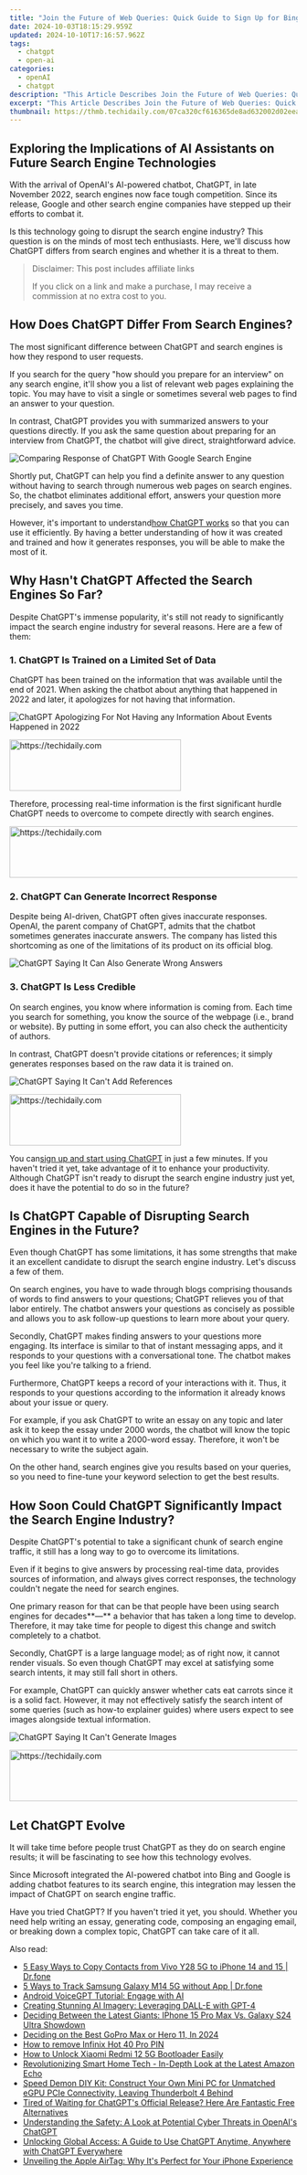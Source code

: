 ```yaml
---
title: "Join the Future of Web Queries: Quick Guide to Sign Up for Bing's Smart Engine"
date: 2024-10-03T18:15:29.959Z
updated: 2024-10-10T17:16:57.962Z
tags:
  - chatgpt
  - open-ai
categories:
  - openAI
  - chatgpt
description: "This Article Describes Join the Future of Web Queries: Quick Guide to Sign Up for Bing's Smart Engine"
excerpt: "This Article Describes Join the Future of Web Queries: Quick Guide to Sign Up for Bing's Smart Engine"
thumbnail: https://thmb.techidaily.com/07ca320cf616365de8ad632002d02eea2e2a464ff75322d1f48a2d2f5ab495fd.jpg
---
```


## Exploring the Implications of AI Assistants on Future Search Engine Technologies

 With the arrival of OpenAI's AI-powered chatbot, ChatGPT, in late November 2022, search engines now face tough competition. Since its release, Google and other search engine companies have stepped up their efforts to combat it.

 Is this technology going to disrupt the search engine industry? This question is on the minds of most tech enthusiasts. Here, we'll discuss how ChatGPT differs from search engines and whether it is a threat to them.

>  Disclaimer: This post includes affiliate links
>
>  If you click on a link and make a purchase, I may receive a commission at no extra cost to you.
>

## How Does ChatGPT Differ From Search Engines?

 The most significant difference between ChatGPT and search engines is how they respond to user requests.

 If you search for the query "how should you prepare for an interview" on any search engine, it'll show you a list of relevant web pages explaining the topic. You may have to visit a single or sometimes several web pages to find an answer to your question.

 In contrast, ChatGPT provides you with summarized answers to your questions directly. If you ask the same question about preparing for an interview from ChatGPT, the chatbot will give direct, straightforward advice.

![Comparing Response of ChatGPT With Google Search Engine](https://static1.makeuseofimages.com/wordpress/wp-content/uploads/2023/02/comparing-response-of-chatgpt-with-google-search-engine.jpg)

 Shortly put, ChatGPT can help you find a definite answer to any question without having to search through numerous web pages on search engines. So, the chatbot eliminates additional effort, answers your question more precisely, and saves you time.

 However, it's important to understand[how ChatGPT works](https://www.makeuseof.com/how-does-chatgpt-work/) so that you can use it efficiently. By having a better understanding of how it was created and trained and how it generates responses, you will be able to make the most of it.

## Why Hasn't ChatGPT Affected the Search Engines So Far?

 Despite ChatGPT's immense popularity, it's still not ready to significantly impact the search engine industry for several reasons. Here are a few of them:

### 1\. ChatGPT Is Trained on a Limited Set of Data

 ChatGPT has been trained on the information that was available until the end of 2021\. When asking the chatbot about anything that happened in 2022 and later, it apologizes for not having that information.

![ChatGPT Apologizing For Not Having any Information About Events Happened in 2022](https://static1.makeuseofimages.com/wordpress/wp-content/uploads/2023/02/chatgpt-apologizing-for-not-having-information-about-events-happened-in-2022.jpg)

<!-- affiliate ads begin -->
<a href="https://aligracehair.sjv.io/c/5597632/1997630/19272" target="_top" id="1997630">
  <img src="//a.impactradius-go.com/display-ad/19272-1997630" border="0" alt="https://techidaily.com" width="300" height="90"/>
</a>
<img height="0" width="0" src="https://aligracehair.sjv.io/i/5597632/1997630/19272" style="position:absolute;visibility:hidden;" border="0" />
<!-- affiliate ads end -->

 Therefore, processing real-time information is the first significant hurdle ChatGPT needs to overcome to compete directly with search engines.

<!-- affiliate ads begin -->
<a href="https://appsumo.8odi.net/c/5597632/2075475/7443" target="_top" id="2075475">
  <img src="//a.impactradius-go.com/display-ad/7443-2075475" border="0" alt="https://techidaily.com" width="728" height="90"/>
</a>
<img height="0" width="0" src="https://appsumo.8odi.net/i/5597632/2075475/7443" style="position:absolute;visibility:hidden;" border="0" />
<!-- affiliate ads end -->

### 2\. ChatGPT Can Generate Incorrect Response

 Despite being AI-driven, ChatGPT often gives inaccurate responses. OpenAI, the parent company of ChatGPT, admits that the chatbot sometimes generates inaccurate answers. The company has listed this shortcoming as one of the limitations of its product on its official blog.

![ChatGPT Saying It Can Also Generate Wrong Answers](https://static1.makeuseofimages.com/wordpress/wp-content/uploads/2023/02/chatgpt-saying-it-can-also-generate-wrong-answers-and-explains-why-it-does-so.jpg)

### 3\. ChatGPT Is Less Credible

 On search engines, you know where information is coming from. Each time you search for something, you know the source of the webpage (i.e., brand or website). By putting in some effort, you can also check the authenticity of authors.

 In contrast, ChatGPT doesn't provide citations or references; it simply generates responses based on the raw data it is trained on.

![ChatGPT  Saying It Can't Add References](https://static1.makeuseofimages.com/wordpress/wp-content/uploads/2023/02/chatgpt-saying-it-can-t-add-references.jpg)

<!-- affiliate ads begin -->
<a href="https://aligracehair.sjv.io/c/5597632/1883998/19272" target="_top" id="1883998">
  <img src="//a.impactradius-go.com/display-ad/19272-1883998" border="0" alt="https://techidaily.com" width="300" height="90"/>
</a>
<img height="0" width="0" src="https://aligracehair.sjv.io/i/5597632/1883998/19272" style="position:absolute;visibility:hidden;" border="0" />
<!-- affiliate ads end -->

 You can[sign up and start using ChatGPT](https://www.makeuseof.com/how-to-use-chatgpt-by-openai/) in just a few minutes. If you haven't tried it yet, take advantage of it to enhance your productivity. Although ChatGPT isn't ready to disrupt the search engine industry just yet, does it have the potential to do so in the future?

## Is ChatGPT Capable of Disrupting Search Engines in the Future?

 Even though ChatGPT has some limitations, it has some strengths that make it an excellent candidate to disrupt the search engine industry. Let's discuss a few of them.

 On search engines, you have to wade through blogs comprising thousands of words to find answers to your questions; ChatGPT relieves you of that labor entirely. The chatbot answers your questions as concisely as possible and allows you to ask follow-up questions to learn more about your query.

 Secondly, ChatGPT makes finding answers to your questions more engaging. Its interface is similar to that of instant messaging apps, and it responds to your questions with a conversational tone. The chatbot makes you feel like you're talking to a friend.

 Furthermore, ChatGPT keeps a record of your interactions with it. Thus, it responds to your questions according to the information it already knows about your issue or query.

 For example, if you ask ChatGPT to write an essay on any topic and later ask it to keep the essay under 2000 words, the chatbot will know the topic on which you want it to write a 2000-word essay. Therefore, it won't be necessary to write the subject again.

 On the other hand, search engines give you results based on your queries, so you need to fine-tune your keyword selection to get the best results.

## How Soon Could ChatGPT Significantly Impact the Search Engine Industry?

 Despite ChatGPT's potential to take a significant chunk of search engine traffic, it still has a long way to go to overcome its limitations.

 Even if it begins to give answers by processing real-time data, provides sources of information, and always gives correct responses, the technology couldn't negate the need for search engines.

 One primary reason for that can be that people have been using search engines for decades**—** a behavior that has taken a long time to develop. Therefore, it may take time for people to digest this change and switch completely to a chatbot.

 Secondly, ChatGPT is a large language model; as of right now, it cannot render visuals. So even though ChatGPT may excel at satisfying some search intents, it may still fall short in others.

 For example, ChatGPT can quickly answer whether cats eat carrots since it is a solid fact. However, it may not effectively satisfy the search intent of some queries (such as how-to explainer guides) where users expect to see images alongside textual information.

![ChatGPT Saying It Can't Generate Images](https://static1.makeuseofimages.com/wordpress/wp-content/uploads/2023/02/chatgpt-saying-it-can-t-generate-images.jpg)

<!-- affiliate ads begin -->
<a href="https://aligracehair.sjv.io/c/5597632/1902324/19272" target="_top" id="1902324">
  <img src="//a.impactradius-go.com/display-ad/19272-1902324" border="0" alt="https://techidaily.com" width="728" height="90"/>
</a>
<img height="0" width="0" src="https://aligracehair.sjv.io/i/5597632/1902324/19272" style="position:absolute;visibility:hidden;" border="0" />
<!-- affiliate ads end -->

## Let ChatGPT Evolve

 It will take time before people trust ChatGPT as they do on search engine results; it will be fascinating to see how this technology evolves.

 Since Microsoft integrated the AI-powered chatbot into Bing and Google is adding chatbot features to its search engine, this integration may lessen the impact of ChatGPT on search engine traffic.

 Have you tried ChatGPT? If you haven't tried it yet, you should. Whether you need help writing an essay, generating code, composing an engaging email, or breaking down a complex topic, ChatGPT can take care of it all.

<ins class="adsbygoogle"
     style="display:block"
     data-ad-format="autorelaxed"
     data-ad-client="ca-pub-7571918770474297"
     data-ad-slot="1223367746"></ins>

<ins class="adsbygoogle"
     style="display:block"
     data-ad-client="ca-pub-7571918770474297"
     data-ad-slot="8358498916"
     data-ad-format="auto"
     data-full-width-responsive="true"></ins>

<span class="atpl-alsoreadstyle">Also read:</span>
<div><ul>
<li><a href="https://blog-min.techidaily.com/5-easy-ways-to-copy-contacts-from-vivo-y28-5g-to-iphone-14-and-15-drfone-by-drfone-transfer-from-android-transfer-from-android/"><u>5 Easy Ways to Copy Contacts from Vivo Y28 5G to iPhone 14 and 15 | Dr.fone</u></a></li>
<li><a href="https://android-location-track.techidaily.com/5-ways-to-track-samsung-galaxy-m14-5g-without-app-drfone-by-drfone-virtual-android/"><u>5 Ways to Track Samsung Galaxy M14 5G without App | Dr.fone</u></a></li>
<li><a href="https://tech-revival.techidaily.com/android-voicegpt-tutorial-engage-with-ai/"><u>Android VoiceGPT Tutorial: Engage with AI</u></a></li>
<li><a href="https://tech-revival.techidaily.com/creating-stunning-ai-imagery-leveraging-dall-e-with-gpt-4/"><u>Creating Stunning AI Imagery: Leveraging DALL-E with GPT-4</u></a></li>
<li><a href="https://tech-renaissance.techidaily.com/deciding-between-the-latest-giants-iphone-15-pro-max-vs-galaxy-s24-ultra-showdown/"><u>Deciding Between the Latest Giants: IPhone 15 Pro Max Vs. Galaxy S24 Ultra Showdown</u></a></li>
<li><a href="https://article-tips.techidaily.com/deciding-on-the-best-gopro-max-or-hero-11-in-2024/"><u>Deciding on the Best GoPro Max or Hero 11, In 2024</u></a></li>
<li><a href="https://blog-min.techidaily.com/how-to-remove-infinix-hot-40-pro-pin-by-drfone-android-unlock-android-unlock/"><u>How to remove Infinix Hot 40 Pro PIN</u></a></li>
<li><a href="https://unlock-android.techidaily.com/how-to-unlock-xiaomi-redmi-12-5g-bootloader-easily-by-drfone-android/"><u>How to Unlock Xiaomi Redmi 12 5G Bootloader Easily</u></a></li>
<li><a href="https://buynow-marvelous.techidaily.com/revolutionizing-smart-home-tech-in-depth-look-at-the-latest-amazon-echo/"><u>Revolutionizing Smart Home Tech - In-Depth Look at the Latest Amazon Echo</u></a></li>
<li><a href="https://tech-revival.techidaily.com/speed-demon-diy-kit-construct-your-own-mini-pc-for-unmatched-egpu-pcie-connectivity-leaving-thunderbolt-4-behind/"><u>Speed Demon DIY Kit: Construct Your Own Mini PC for Unmatched eGPU PCIe Connectivity, Leaving Thunderbolt 4 Behind</u></a></li>
<li><a href="https://tech-revival.techidaily.com/tired-of-waiting-for-chatgpts-official-release-here-are-fantastic-free-alternatives/"><u>Tired of Waiting for ChatGPT's Official Release? Here Are Fantastic Free Alternatives</u></a></li>
<li><a href="https://tech-revival.techidaily.com/understanding-the-safety-a-look-at-potential-cyber-threats-in-openais-chatgpt/"><u>Understanding the Safety: A Look at Potential Cyber Threats in OpenAI's ChatGPT</u></a></li>
<li><a href="https://tech-revival.techidaily.com/unlocking-global-access-a-guide-to-use-chatgpt-anytime-anywhere-with-chatgpt-everywhere/"><u>Unlocking Global Access: A Guide to Use ChatGPT Anytime, Anywhere with ChatGPT Everywhere</u></a></li>
<li><a href="https://buynow-info.techidaily.com/unveiling-the-apple-airtag-why-its-perfect-for-your-iphone-experience/"><u>Unveiling the Apple AirTag: Why It's Perfect for Your iPhone Experience</u></a></li>
</ul></div>

